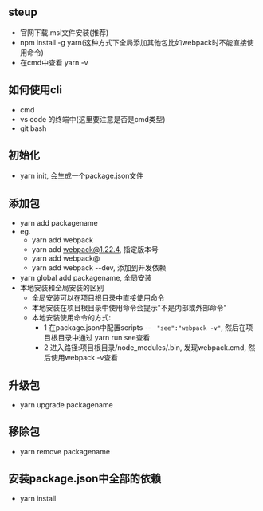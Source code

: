 ## steup
* 官网下载.msi文件安装(推荐)
* npm install -g yarn(这种方式下全局添加其他包比如webpack时不能直接使用命令)
* 在cmd中查看 yarn -v
  
## 如何使用cli
* cmd
* vs code 的终端中(这里要注意是否是cmd类型)
* git bash

## 初始化
* yarn init, 会生成一个package.json文件

## 添加包
* yarn add packagename
* eg.
    * yarn add webpack
    * yarn add webpack@1.22.4, 指定版本号
    * yarn add webpack@
    * yarn add webpack --dev, 添加到开发依赖
* yarn global add packagename, 全局安装
* 本地安装和全局安装的区别
  * 全局安装可以在项目根目录中直接使用命令
  * 本地安装在项目根目录中使用命令会提示"不是内部或外部命令"
  * 本地安装使用命令的方式:
    * 1 在package.json中配置scripts -- ` "see":"webpack -v"`, 然后在项目根目录中通过 yarn run see查看
    * 2 进入路径:项目根目录/node_modules/.bin, 发现webpack.cmd, 然后使用webpack -v查看
      

## 升级包
* yarn upgrade packagename

## 移除包
* yarn remove packagename

## 安装package.json中全部的依赖
* yarn install